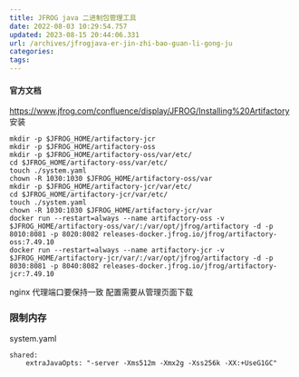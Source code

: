 ```yaml
---
title: JFROG java 二进制包管理工具 
date: 2022-08-03 10:29:54.757
updated: 2023-08-15 20:44:06.331
url: /archives/jfrogjava-er-jin-zhi-bao-guan-li-gong-ju
categories: 
tags: 
---
```


#### 官方文档
https://www.jfrog.com/confluence/display/JFROG/Installing%20Artifactory
安装
```
mkdir -p $JFROG_HOME/artifactory-jcr
mkdir -p $JFROG_HOME/artifactory-oss
mkdir -p $JFROG_HOME/artifactory-oss/var/etc/
cd $JFROG_HOME/artifactory-oss/var/etc/
touch ./system.yaml
chown -R 1030:1030 $JFROG_HOME/artifactory-oss/var
mkdir -p $JFROG_HOME/artifactory-jcr/var/etc/
cd $JFROG_HOME/artifactory-jcr/var/etc/
touch ./system.yaml
chown -R 1030:1030 $JFROG_HOME/artifactory-jcr/var
docker run --restart=always --name artifactory-oss -v $JFROG_HOME/artifactory-oss/var/:/var/opt/jfrog/artifactory -d -p 8010:8081 -p 8020:8082 releases-docker.jfrog.io/jfrog/artifactory-oss:7.49.10
docker run --restart=always --name artifactory-jcr -v $JFROG_HOME/artifactory-jcr/var/:/var/opt/jfrog/artifactory -d -p 8030:8081 -p 8040:8082 releases-docker.jfrog.io/jfrog/artifactory-jcr:7.49.10
```
nginx 代理端口要保持一致
配置需要从管理页面下载


### 限制内存
system.yaml
```
shared:
    extraJavaOpts: "-server -Xms512m -Xmx2g -Xss256k -XX:+UseG1GC"
```
